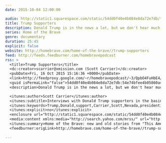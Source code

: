 ```yaml
---
date: 2015-10-04 12:00:00

audio: http://static1.squarespace.com/static/54dd0f40e4b084e8da72e7db/t/55fd7d73e4b0e00d15c6d65d/1442676099070/burnedchurches3.mp3/original/burnedchurches3.mp3
title: Trump Supporters
description: Donald Trump is in the news a lot, but we don't hear much from his supporters. Scott Carrier figured Nevada was a good place to find some.
series: Home of the Brave
genre: documentary
duration: 25:45
explicit: false
website: http://homebrave.com/home-of-the-brave//trump-supporters
feed: http://feeds.feedburner.com/homebravepodcast
rss: >
  <title>Trump Supporters</title>
  <dc:creator>scarrier@xmission.com (Scott Carrier)</dc:creator>
  <pubDate>Fri, 16 Oct 2015 15:16:36 +0000</pubDate>
  <link>http://feedproxy.google.com/~r/homebravepodcast/~3/QpbO4FuHbE4/trump-supporters</link>
  <guid isPermaLink="false">54dd0f40e4b084e8da72e7db:54e74bfee4b05860a4652c80:56211219e4b08826f25998d3</guid>
  <description>Donald Trump is in the news a lot, but we don't hear much from his supporters. I figured Nevada was a good place to find some.</description>

  <itunes:author>Scott Carrier</itunes:author>
  <itunes:subtitle>Interviews with Donald Trump supporters in the basin and range desert of Nevada.</itunes:subtitle>
  <itunes:keywords>Trump,Donald,support,Carrier,Scott,Nevada,presidential,campaign,2016</itunes:keywords>
  <itunes:explicit>no</itunes:explicit>
  <enclosure url="http://static1.squarespace.com/static/54dd0f40e4b084e8da72e7db/t/56211266e4b0a369c4970c63/1445008012064/trumpsupporters.mp3" length="24787113" type="audio/mpeg" />
  <media:content xmlns:media="http://search.yahoo.com/mrss/" url="http://static1.squarespace.com/static/54dd0f40e4b084e8da72e7db/t/56211266e4b0a369c4970c63/1445008012064/trumpsupporters.mp3" fileSize="24787113" type="audio/mpeg" />
  <itunes:summary>Home of the Brave: new and old stories from "This American Life" contributor Scott Carrier.</itunes:summary>
  <feedburner:origLink>http://homebrave.com/home-of-the-brave//trump-supporters</feedburner:origLink>
  
---
```

